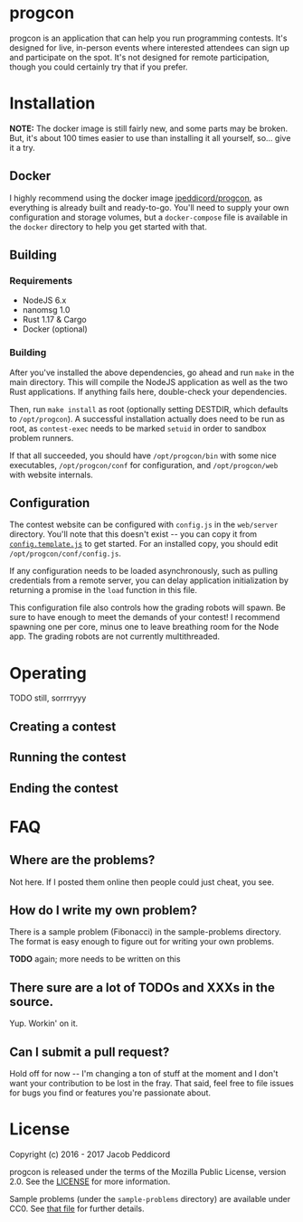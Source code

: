 progcon
=======

progcon is an application that can help you run programming contests. It's designed for live,
in-person events where interested attendees can sign up and participate on the spot. It's
not designed for remote participation, though you could certainly try that if you prefer.

Installation
============

**NOTE:** The docker image is still fairly new, and some parts may be broken. But, it's about
100 times easier to use than installing it all yourself, so... give it a try.

Docker
------

I highly recommend using the docker image
[jpeddicord/progcon](https://hub.docker.com/r/jpeddicord/progcon/),
as everything is already built and ready-to-go. You'll need to supply your own configuration
and storage volumes, but a `docker-compose` file is available in the `docker` directory to
help you get started with that.

Building
--------

### Requirements

* NodeJS 6.x
* nanomsg 1.0
* Rust 1.17 & Cargo
* Docker (optional)

### Building

After you've installed the above dependencies, go ahead and run `make` in the main directory.
This will compile the NodeJS application as well as the two Rust applications. If anything
fails here, double-check your dependencies.

Then, run `make install` as root (optionally setting DESTDIR, which defaults to `/opt/progcon`).
A successful installation actually does need to be run as root, as `contest-exec` needs to be
marked `setuid` in order to sandbox problem runners.

If that all succeeded, you should have `/opt/progcon/bin` with some nice executables,
`/opt/progcon/conf` for configuration, and `/opt/progcon/web` with website internals.

Configuration
-------------

The contest website can be configured with `config.js` in the `web/server` directory. You'll note
that this doesn't exist -- you can copy it from [`config.template.js`](web/server/config.template.js)
to get started.
For an installed copy, you should edit `/opt/progcon/conf/config.js`.

If any configuration needs to be loaded asynchronously, such as pulling credentials from
a remote server, you can delay application initialization by returning a promise in the `load`
function in this file.

This configuration file also controls how the grading robots will spawn. Be sure to have
enough to meet the demands of your contest! I recommend spawning one per core, minus one
to leave breathing room for the Node app. The grading robots are not currently multithreaded.

Operating
=========

TODO still, sorrrryyy

Creating a contest
------------------

Running the contest
-------------------

Ending the contest
------------------

FAQ
===

Where are the problems?
-----------------------

Not here. If I posted them online then people could just cheat, you see.

How do I write my own problem?
------------------------------

There is a sample problem (Fibonacci) in the sample-problems directory. The format is easy
enough to figure out for writing your own problems.

**TODO** again; more needs to be written on this

There sure are a lot of TODOs and XXXs in the source.
-----------------------------------------------------

Yup. Workin' on it.

Can I submit a pull request?
----------------------------

Hold off for now -- I'm changing a ton of stuff at the moment and I don't want your
contribution to be lost in the fray. That said, feel free to file issues for bugs you
find or features you're passionate about.

License
=======

Copyright (c) 2016 - 2017 Jacob Peddicord

progcon is released under the terms of the Mozilla Public License, version 2.0.
See the [LICENSE](LICENSE) for more information.

Sample problems (under the `sample-problems` directory) are available under CC0.
See [that file](sample-problems/LICENSE) for further details.
